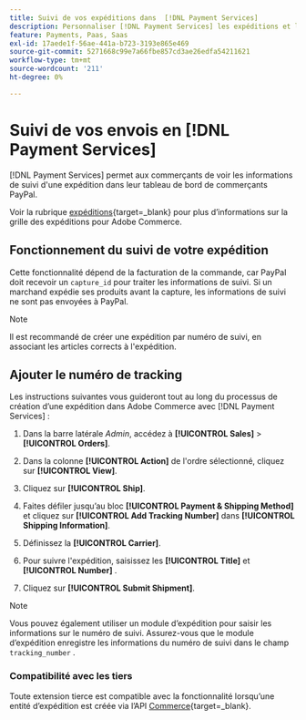 ```yaml
---
title: Suivi de vos expéditions dans  [!DNL Payment Services]
description: Personnaliser [!DNL Payment Services] les expéditions et les informations de suivi affichées dans le tableau de bord marchand Paypal.
feature: Payments, Paas, Saas
exl-id: 17aede1f-56ae-441a-b723-3193e865e469
source-git-commit: 5271668c99e7a66fbe857cd3ae26edfa54211621
workflow-type: tm+mt
source-wordcount: '211'
ht-degree: 0%

---
```


# Suivi de vos envois en [!DNL Payment Services]

[!DNL Payment Services] permet aux commerçants de voir les informations de suivi d&#39;une expédition dans leur tableau de bord de commerçants PayPal.

Voir la rubrique [expéditions](https://experienceleague.adobe.com/fr/docs/commerce-admin/stores-sales/order-management/shipments){target=_blank} pour plus d’informations sur la grille des expéditions pour Adobe Commerce.

## Fonctionnement du suivi de votre expédition

Cette fonctionnalité dépend de la facturation de la commande, car PayPal doit recevoir un `capture_id` pour traiter les informations de suivi. Si un marchand expédie ses produits avant la capture, les informations de suivi ne sont pas envoyées à PayPal.

>[!NOTE]
>
> Il est recommandé de créer une expédition par numéro de suivi, en associant les articles corrects à l&#39;expédition.

## Ajouter le numéro de tracking

Les instructions suivantes vous guideront tout au long du processus de création d’une expédition dans Adobe Commerce avec [!DNL Payment Services] :

1. Dans la barre latérale _Admin_, accédez à **[!UICONTROL Sales]** > **[!UICONTROL Orders]**.

1. Dans la colonne **[!UICONTROL Action]** de l&#39;ordre sélectionné, cliquez sur **[!UICONTROL View]**.

1. Cliquez sur **[!UICONTROL Ship]**.

1. Faites défiler jusqu’au bloc **[!UICONTROL Payment & Shipping Method]** et cliquez sur **[!UICONTROL Add Tracking Number]** dans **[!UICONTROL Shipping Information]**.

1. Définissez la **[!UICONTROL Carrier]**.

1. Pour suivre l&#39;expédition, saisissez les **[!UICONTROL Title]** et **[!UICONTROL Number]** .

1. Cliquez sur **[!UICONTROL Submit Shipment]**.

>[!NOTE]
>
> Vous pouvez également utiliser un module d’expédition pour saisir les informations sur le numéro de suivi. Assurez-vous que le module d’expédition enregistre les informations du numéro de suivi dans le champ `tracking_number` .

### Compatibilité avec les tiers

Toute extension tierce est compatible avec la fonctionnalité lorsqu’une entité d’expédition est créée via l’API [Commerce](https://developer.adobe.com/commerce/webapi/rest/attributes/#ShipmentRepositoryInterface){target=_blank}.
